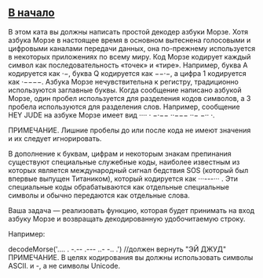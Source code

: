 [В начало](../README.md)
---
В этом ката вы должны написать простой декодер азбуки Морзе. Хотя азбука Морзе в настоящее время в основном вытеснена голосовыми и цифровыми каналами передачи данных, она по-прежнему используется в некоторых приложениях по всему миру.
Код Морзе кодирует каждый символ как последовательность «точек» и «тире». Например, буква A кодируется как ·−, буква Q кодируется как −−·−, а цифра 1 кодируется как ·−−−−. Азбука Морзе нечувствительна к регистру, традиционно используются заглавные буквы. Когда сообщение написано азбукой Морзе, один пробел используется для разделения кодов символов, а 3 пробела используются для разделения слов. Например, сообщение HEY JUDE на азбуке Морзе имеет вид ···· · −·−− ··−−− ··− −·· ·.

ПРИМЕЧАНИЕ. Лишние пробелы до или после кода не имеют значения и их следует игнорировать.

В дополнение к буквам, цифрам и некоторым знакам препинания существуют специальные служебные коды, наиболее известным из которых является международный сигнал бедствия SOS (который был впервые выпущен Титаником), который кодируется как ···---··· . Эти специальные коды обрабатываются как отдельные специальные символы и обычно передаются как отдельные слова.

Ваша задача — реализовать функцию, которая будет принимать на вход азбуку Морзе и возвращать декодированную удобочитаемую строку.

Например:

decodeMorse('.... . -.-- .--- ..- -.. .')
//должен вернуть "ЭЙ ДЖУД"
ПРИМЕЧАНИЕ. В целях кодирования вы должны использовать символы ASCII. и -, а не символы Unicode.